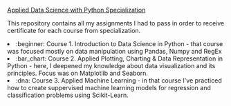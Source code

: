 [Applied Data Science with Python Specialization](https://www.coursera.org/specializations/data-science-python)

This repository contains all my assignments I had to pass in order to receive certificate for each course from specialization.

<li>:beginner: Course 1. Introduction to Data Science in Python - that course was focused mostly on data manipulation using Pandas, Numpy and RegEx</li>
<li>:bar_chart: Course 2. Applied Plotting, Charting & Data Representation in Python - here, I deepened my knowledge about data visualization and its principles. Focus was on Matplotlib and Seaborn.</li>
<li>:dna: Course 3. Applied Machine Learning - in that course I've practiced how to create suppervised machine learning models for regression and classification problems using Scikit-Learn. 
